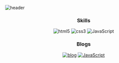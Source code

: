 ![header](https://capsule-render.vercel.app/api?type=transparent&height=100&section=header&text=hyegineer%20github&desc=publishing&fontSize=40&fontColor=333333&Desc&descAlign=62.5&Desc&descAlignY=85)

<h3 align="center">Skills</h3>
<div align=center>
<img alt="html5" src ="https://img.shields.io/badge/HTML5-E34F26?style=flat-square&logo=HTML5&logoColor=white"/> <img alt="css3" src ="https://img.shields.io/badge/CSS3-1572B6?style=flat-square&logo=CSS3&logoColor=white"/> <img alt="JavaScript" src ="https://img.shields.io/badge/JavaScript-F7DF1E?style=flat-square&logo=JavaScript&logoColor=333"/>
</div>

<h3 align="center">Blogs</h3>
<div align=center>
<a target="_blank" href="https://hyegineer.github.io/"><img alt="blog" href="https://hyegineer.github.io/" src ="https://img.shields.io/badge/Github blog-181717?style=flat-square&logo=GitHub&logoColor=white"/></a> <a href="https://velog.io/@hyegineer/posts" target="_blank"><img alt="JavaScript" src="https://img.shields.io/badge/velog-1fc392?style=flat-square"/></a>
</div>
